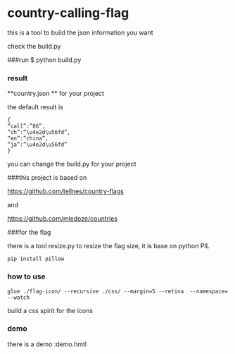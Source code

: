 country-calling-flag
====================

this is a tool to build the json information you want

check the build.py

###run
	$ python build.py

### result
**country.json ** for your project

the default result is 

	{
	“call”:”86”,
	”ch”:”\u4e2d\u56fd”,
	“en”:”china”,
	”ja”:”\u4e2d\u56fd”
	}
	
you can change the build.py for your project



###this project is based on

https://github.com/tellnes/country-flags

and 

https://github.com/mledoze/countries

###for the flag

there is a tool resize.py to resize the flag size, it is base on python PIL
  
 	pip install pillow 

### how to use
    glue ./flag-icon/ --recursive ./css/ --margin=5 --retina  --namespace= --watch
build a css spirit for the icons

### demo
there is a demo :demo.hmtl
